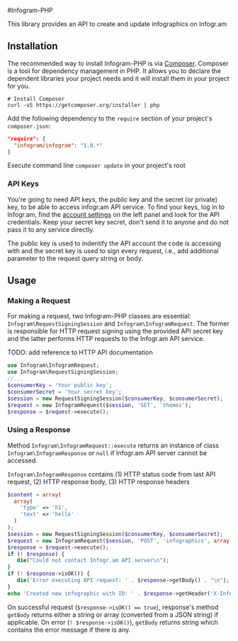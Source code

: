 #Infogram-PHP

This library provides an API to create and update infographics on Infogr.am

## Installation

The recommended way to install Infogram-PHP is via [Composer](https://getcomposer.org/). Composer is a tool for dependency management in PHP. It allows you to declare the dependent libraries your project needs and it will install them in your project for you.

```shell
# Install Composer
curl -sS https://getcomposer.org/installer | php
```

Add the following dependency to the `require` section of your project's `composer.json`:

```json
"require": {
  "infogram/infogram": "1.0.*"
}
```
Execute command line `composer update` in your project's root

### API Keys
You're going to need API keys, the public key and the secret (or private) key, to be able to access infogr.am API service. To find your keys, log in to Infogr.am, find the [account settings](https://infogr.am/app/#/settings) on the left panel and look for the API credentials. Keep your secret key secret, don't send it to anyone and do not pass it to any service directly.

The public key is used to indentify the API account the code is accessing with and the secret key is used to sign every request, i.e., add additional parameter to the request query string or body.

## Usage
### Making a Request
For making a request, two Infogram-PHP classes are essential: `Infogram\RequestSigningSession` and `Infogram\InfogramRequest`. The former is responsible for HTTP request signing using the provided API secret key and the latter performs HTTP requests to the Infogr.am API service.

TODO: add reference to HTTP API documentation

```php
use Infogram\InfogramRequest;
use Infogram\RequestSigningSession;
//...
$consumerKey = 'Your public key';
$consumerSecret = 'Your secret key';
$session = new RequestSigningSession($consumerKey, $consumerSecret);
$request = new InfogramRequest($session, 'GET', 'themes');
$response = $request->execute();
```

### Using a Response
Method `Infogram\InfogramRequest::execute` returns an instance of class `Infogram\InfogramResponse` or `null` if Infogr.am API server cannot be accessed.

`Infogram\InfogramResponse` contains (1) HTTP status code from last API request, (2) HTTP response body, (3) HTTP response headers

```php
$content = array(
  array(
    'type' => 'h1',
    'text' => 'hello'
  )
);
$session = new RequestSigningSession($consumerKey, $consumerSecret);
$request = new InfogramRequest($session, 'POST', 'infographics', array('content' => $content));
$response = $request->execute();
if (! $response) {
   die("Could not contact Infogr.am API server\n");
}
if (! $response->isOK()) {
   die('Error executing API request: ' . $response->getBody() . "\n");
}
echo 'Created new infographic with ID: ' . $response->getHeader('X-Infogram-Id') . "\n";
```

On successful request (`$response->isOK() == true`), response's method `getBody` returns either a string or array (converted from a JSON string) if applicable.
On error (`! $response->isOK()`), `getBody` returns string which contains the error message if there is any.
